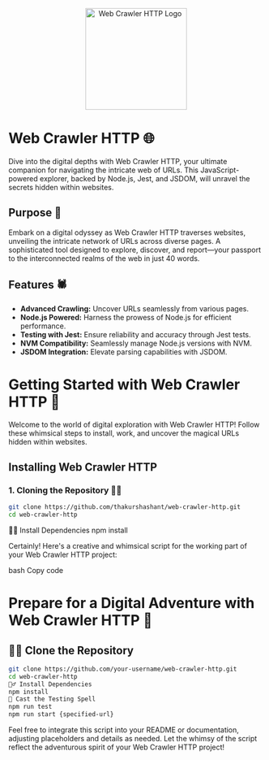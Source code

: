 <p align="center">
  <img src="web-crawler-logo.png" alt="Web Crawler HTTP Logo" width="200">
</p>

# Web Crawler HTTP 🌐

Dive into the digital depths with Web Crawler HTTP, your ultimate companion for navigating the intricate web of URLs. This JavaScript-powered explorer, backed by Node.js, Jest, and JSDOM, will unravel the secrets hidden within websites.

## Purpose 🚀

Embark on a digital odyssey as Web Crawler HTTP traverses websites, unveiling the intricate network of URLs across diverse pages. A sophisticated tool designed to explore, discover, and report—your passport to the interconnected realms of the web in just 40 words.

## Features 🕷️

- **Advanced Crawling:** Uncover URLs seamlessly from various pages.
- **Node.js Powered:** Harness the prowess of Node.js for efficient performance.
- **Testing with Jest:** Ensure reliability and accuracy through Jest tests.
- **NVM Compatibility:** Seamlessly manage Node.js versions with NVM.
- **JSDOM Integration:** Elevate parsing capabilities with JSDOM.

# Getting Started with Web Crawler HTTP 🚀

Welcome to the world of digital exploration with Web Crawler HTTP! Follow these whimsical steps to install, work, and uncover the magical URLs hidden within websites.

## Installing Web Crawler HTTP

### 1. Cloning the Repository 🕵️‍♂️

```bash
git clone https://github.com/thakurshashant/web-crawler-http.git
cd web-crawler-http
```

🧙‍♂️ Install Dependencies
npm install

Certainly! Here's a creative and whimsical script for the working part of your Web Crawler HTTP project:

bash
Copy code

# Prepare for a Digital Adventure with Web Crawler HTTP 🚀

## 🕵️‍♂️ Clone the Repository

```bash
git clone https://github.com/your-username/web-crawler-http.git
cd web-crawler-http
🧙‍♂️ Install Dependencies
npm install
🧪 Cast the Testing Spell
npm run test
npm run start {specified-url}

```

Feel free to integrate this script into your README or documentation, adjusting placeholders and details as needed. Let the whimsy of the script reflect the adventurous spirit of your Web Crawler HTTP project!
